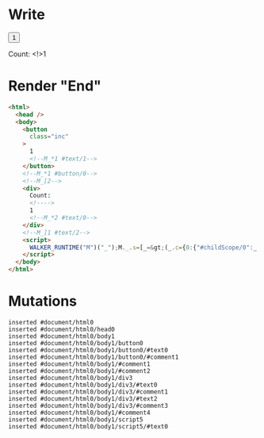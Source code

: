 # Write
  <button class=inc>1<!--M_*1 #text/1--></button><!--M_*1 #button/0--><!--M_[2--><div>Count: <!>1<!--M_*2 #text/0--></div><!--M_]1 #text/2--><script>WALKER_RUNTIME("M")("_");M._.s=[_=>(_.c={0:{"#childScope/0":_.a={x:1,"#text/2!":_.b={},"#text/2(":_._["packages/translator-tags/src/__tests__/fixtures/custom-tag-parameters-from-single-arg/template.marko_1_renderer"]}},1:_.a,2:_.b})];M._.e=[1,"packages/translator-tags/src/__tests__/fixtures/custom-tag-parameters-from-single-arg/components/custom-tag.marko_0_x"];M._.d=1;M._.w()</script>


# Render "End"
```html
<html>
  <head />
  <body>
    <button
      class="inc"
    >
      1
      <!--M_*1 #text/1-->
    </button>
    <!--M_*1 #button/0-->
    <!--M_[2-->
    <div>
      Count: 
      <!---->
      1
      <!--M_*2 #text/0-->
    </div>
    <!--M_]1 #text/2-->
    <script>
      WALKER_RUNTIME("M")("_");M._.s=[_=&gt;(_.c={0:{"#childScope/0":_.a={x:1,"#text/2!":_.b={},"#text/2(":_._["packages/translator-tags/src/__tests__/fixtures/custom-tag-parameters-from-single-arg/template.marko_1_renderer"]}},1:_.a,2:_.b})];M._.e=[1,"packages/translator-tags/src/__tests__/fixtures/custom-tag-parameters-from-single-arg/components/custom-tag.marko_0_x"];M._.d=1;M._.w()
    </script>
  </body>
</html>
```

# Mutations
```
inserted #document/html0
inserted #document/html0/head0
inserted #document/html0/body1
inserted #document/html0/body1/button0
inserted #document/html0/body1/button0/#text0
inserted #document/html0/body1/button0/#comment1
inserted #document/html0/body1/#comment1
inserted #document/html0/body1/#comment2
inserted #document/html0/body1/div3
inserted #document/html0/body1/div3/#text0
inserted #document/html0/body1/div3/#comment1
inserted #document/html0/body1/div3/#text2
inserted #document/html0/body1/div3/#comment3
inserted #document/html0/body1/#comment4
inserted #document/html0/body1/script5
inserted #document/html0/body1/script5/#text0
```